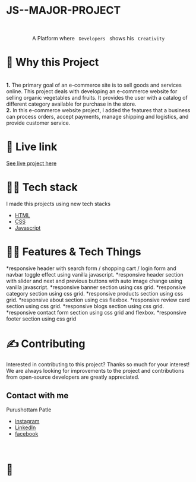 
# JS--MAJOR-PROJECT
<!-- PROJECT LOGO -->
<br />
<p align="center">
  <a href="">
   
  </a>

  <p align="center">
    A Platform where <code> Developers </code> shows his <code> Creativity </code>
    <br />
  </p>
</p>


<!-- ABOUT THE PROJECT -->
<h1>🧐 Why this Project</h1>
<br />
<strong>1.</strong> The primary goal of an e-commerce site is to sell goods and services online. This project deals with developing an e-commerce website for selling organic vegetables and fruits. It provides the user with a catalog of different category available for purchase in the store.<br />
<strong>2.</strong> In this e-commerce website project, I added the features that a business can process orders, accept payments, manage shipping and logistics, and provide customer service.


    
<h1>🌟 Live link</h1>
  
  [See live project here](https://spectacular-eclair-436bdc.netlify.app/)
  
<h1>👨‍💻 Tech stack</h1>

I made this projects using new tech stacks
* [HTML](https://html.com/)
* [CSS](https://css-tricks.com/)
* [Javascript](https://www.javascript.com//)

 <h1>👨‍💻 Features & Tech Things</h1>
  
  *responsive header with search form / shopping cart / login form and navbar toggle effect using vanilla javascript.
  *responsive header section with slider and next and previous buttons with auto image change using vanilla javascript.
  *responsive banner section using css grid.
  *responsive category section using css grid.
  *responsive products section using css grid.
  *responsive about section using css flexbox.
  *responsive review card section using css grid.
  *responsive blogs section using css grid.
  *responsive contact form section using css grid and flexbox.
  *responsive footer section using css grid

<h1>✍️ Contributing</h1>
Interested in contributing to this project? Thanks so much for your interest! We are always looking for improvements to the project and contributions from open-source developers are greatly appreciated.

<!-- CONTACT -->
<h2>Contact with me</h2>

Purushottam Patle
* [instagram](https://www.instagram.com/patle.purushottam/)
* [LinkedIn](https://www.linkedin.com/m/in/purushottam-patle-73190918b)
* [facebook](https://m.facebook.com/purushottam.patle.9)


<br />

<h1>💛</h1>

